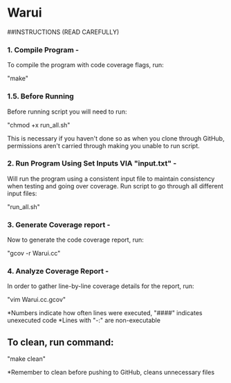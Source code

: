 # Warui

##INSTRUCTIONS (READ CAREFULLY) 


### 1. Compile Program -
To compile the program with code coverage flags, run:

"make"                  

### 1.5. Before Running
Before running script you will need to run:

"chmod +x run_all.sh"

This is necessary if you haven't done so as when you clone through GitHub, permissions 
aren't carried through making you unable to run script.

### 2. Run Program Using Set Inputs VIA "input.txt" -
Will run the program using a consistent input file to maintain consistency when
testing and going over coverage. Run script to go through all different input files:

"run_all.sh" 

### 3. Generate Coverage report -
Now to generate the code coverage report, run:

"gcov -r Warui.cc"      

### 4. Analyze Coverage Report -
In order to gather line-by-line coverage details for the report, run:

"vim Warui.cc.gcov" 

*Numbers indicate how often lines were executed, "####" indicates unexecuted code
*Lines with "-:" are non-executable 

## To clean, run command:

"make clean"

*Remember to clean before pushing to GitHub, cleans unnecessary files
